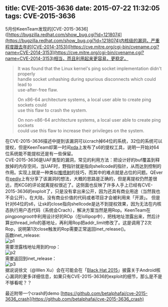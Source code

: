 title: CVE-2015-3636
date: 2015-07-22 11:32:05
tags: CVE-2015-3636
---
5月份KeenTeam发现的[CVE-2015-3636]([https://bugzilla.redhat.com/show_bug.cgi?id=1218074](https://bugzilla.redhat.com/show_bug.cgi?id=1218074)内核级的漏洞，严重程度跟去年的[CVE-2014-3153]([https://cve.mitre.org/cgi-bin/cvename.cgi?name=CVE-2014-3153](https://cve.mitre.org/cgi-bin/cvename.cgi?name=CVE-2014-3153)相当，而且利用起来更容易，更稳定。  
   
>  It was found that the Linux kernel's ping socket implementation didn't properly   
> handle socket unhashing during spurious disconnects which could lead to   
> use-after-free flaw.   
>   
>  On x86-64 architecture systems, a local user able to create ping sockets could   
>  use this flaw to crash the system.   
>    
>  On non-x86-64 architecture systems, a local user able to create ping sockets  
>  could use this flaw to increase their privileges on the system.  

在CVE-2015-3636描述中提到该漏洞可以crach掉64位的系统，32位的系统可以提权，但是KeenTeam却第一时间[xda](http://forum.xda-developers.com/galaxy-s6/general/root-pingpongroot-s6-root-tool-t3103016)上发布了s6的提权工具，说明一开始对64位系统能不能提权还是有一些保留。  
CVE-2015-3636是UAF类型的漏洞，常见的利用方法：把设计好的buf覆盖到释放掉的内存空间，当UAF时，野指针就是指向shellcode的指针，从而达到控制的作用。实现上就是一种类似[堆喷射](https://en.wikipedia.org/wiki/Heap_spraying)的技巧，而其中的难点就是占位的问题。QEver在[pediy](http://bbs.pediy.com/showthread.php?t=202167)上有分享了该漏洞的想法，大概的思路是正确的，但是离提权仍然差很远，而KCG的评论就离提权很近了。这侧面也反映了许多人手上已经有CVE-2015-3636的exploit了，只是没有拿出来公开，因为还具有商业用途（当然我也不会公开）。在大陆，没有商业价值的代码或者项目才会被利用来「开源」。
但是针对64位的s6，让sk的close指向shellcode是达不到提权效果，因为无法在内核态执行用户态代码（系统会Crach），解决方案当然是用Rop。KeenTeam在pingpongroot中利用设计好的ROp（在lollipop中），把栈地址泄露出来，然后计算出thread_info的基地址，再利用Rop把addr_limit修改了。这是调用了2次Rop，说明第1次close触发的Rop需要正常返回inet_release()。  
函数inet_release:  
![p1](https://github.com/betalphafai/betalphafai.github.io/tree/master/assets/inet_release.png)  
需要泄露栈地址用到的rop：  
![p2](https://github.com/betalphafai/betalphafai.github.io/tree/master/assets/sel1_irq_rop.png)  
需要返回到inet_release：  
![p3](https://github.com/betalphafai/betalphafai.github.io/tree/master/assets/inet_release_rop.png)  
据说说徐文（@Wen Xu）会在可能会在「[Black Hat 2015](https://www.blackhat.com/us-15/speakers/Wen-Xu.html)」披露关于Android核心漏洞的更多详细信息，如果只有CVE-2015-3636的exploit的细节，那么是不是不够看呢？？  

最近附带一个crash的demo
[https://github.com/betalphafai/cve-2015-3636_crash](https://github.com/betalphafai/cve-2015-3636_crash)



  